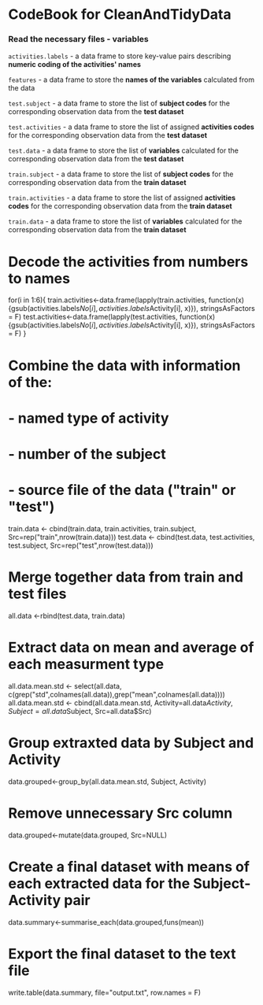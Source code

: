 # CodeBook for CleanAndTidyData

### Read the necessary files - variables
`activities.labels` - a data frame to store key-value pairs describing __numeric coding of the activities' names__

`features` - a data frame to store the __names of the variables__ calculated from the data

`test.subject` - a data frame to store the list of __subject codes__ for the corresponding observation data from the __test dataset__

`test.activities` - a data frame to store the list of assigned __activities codes__ for the corresponding observation data from the __test dataset__

`test.data` - a data frame to store the list of __variables__ calculated for the corresponding observation data from the __test dataset__

`train.subject` - a data frame to store the list of __subject codes__ for the corresponding observation data from the __train dataset__
    
`train.activities` - a data frame to store the list of assigned __activities codes__ for the corresponding observation data from the __train dataset__

`train.data` - a data frame to store the list of __variables__ calculated for the corresponding observation data from the __train dataset__

# Decode the activities from numbers to names
for(i in 1:6){
  train.activities<-data.frame(lapply(train.activities, function(x) {gsub(activities.labels$No[i], activities.labels$Activity[i], x)}), stringsAsFactors = F)
  test.activities<-data.frame(lapply(test.activities, function(x) {gsub(activities.labels$No[i], activities.labels$Activity[i], x)}), stringsAsFactors = F)
}

# Combine the data with information of the:
# - named type of activity
# - number of the subject
# - source file of the data ("train" or "test")

train.data <- cbind(train.data, train.activities, train.subject, Src=rep("train",nrow(train.data)))
test.data <- cbind(test.data, test.activities, test.subject, Src=rep("test",nrow(test.data)))

# Merge together data from train and test files
all.data <-rbind(test.data, train.data)

# Extract data on mean and average of each measurment type
all.data.mean.std <- select(all.data, c(grep("std",colnames(all.data)),grep("mean",colnames(all.data))))
all.data.mean.std <- cbind(all.data.mean.std, Activity=all.data$Activity, Subject=all.data$Subject, Src=all.data$Src)

# Group extraxted data by Subject and Activity
data.grouped<-group_by(all.data.mean.std, Subject, Activity)

# Remove unnecessary Src column
data.grouped<-mutate(data.grouped, Src=NULL)

# Create a final dataset with means of each extracted data for the Subject-Activity pair
data.summary<-summarise_each(data.grouped,funs(mean))

# Export the final dataset to the text file
write.table(data.summary, file="output.txt", row.names = F) 
